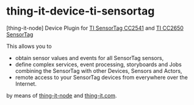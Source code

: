 # thing-it-device-ti-sensortag

[thing-it-node] Device Plugin for [TI SensorTag CC2541](http://www.ti.com/tool/cc2541dk-sensor) and [TI CC2650 SensorTag](http://www.ti.com/tool/cc2650stk)

This allows you to 

* obtain sensor values and events for all SensorTag sensors,
* define complex services, event processing, storyboards and Jobs combining the SensorTag with other Devices, Sensors and Actors,
* remote access to your SensorTag devices from everywhere over the Internet.


by means of [thing-it-node](https://github.com/marcgille/thing-it-node) and [thing-it.com](http://www.thing-it.com).




